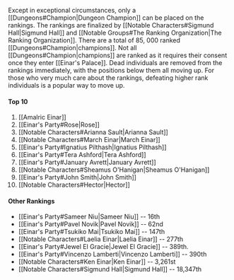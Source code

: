 Except in exceptional circumstances, only a [[Dungeons#Champion|Dungeon Champion]] can be placed on the rankings. The rankings are finalized by [[Notable Characters#Sigmund Hall|Sigmund Hall]] and [[Notable Groups#The Ranking Organization|The Ranking Organization]]. There are a total of 85, 000 ranked [[Dungeons#Champion|champions]]. Not all [[Dungeons#Champion|champions]] are ranked as it requires their consent once they enter [[Einar's Palace]]. Dead individuals are removed from the rankings immediately, with the positions below them all moving up. For those who very much care about the rankings, defeating higher rank individuals is a popular way to move up.
#### Top 10
1. [[Amalric Einar]]
2. [[Einar's Party#Rose|Rose]]
3. [[Notable Characters#Arianna Sault|Arianna Sault]]
4. [[Notable Characters#March Einar|March Einar]]
5. [[Einar's Party#Ignatius Pilthash|Ignatius Pilthash]]
6. [[Einar's Party#Tera Ashford|Tera Ashford]]
7. [[Einar's Party#January Avrett|January Avrett]]
8. [[Notable Characters#Sheamus O'Hanigan|Sheamus O'Hanigan]]
9. [[Einar's Party#John Smith|John Smith]]
10. [[Notable Characters#Hector|Hector]]

#### Other Rankings
- [[Einar's Party#Sameer Niu|Sameer Niu]] -- 16th
- [[Einar's Party#Pavel Novik|Pavel Novik]] -- 62nd
- [[Einar's Party#Tsukiko Mai|Tsukiko Mai]] -- 147th
- [[Notable Characters#Laelia Einar|Laelia Einar]] -- 277th
- [[Einar's Party#Jewel El Gracie|Jewel El Gracie]] -- 389th.
- [[Einar's Party#Vincenzo Lamberti|Vincenzo Lamberti]] -- 390th
- [[Notable Characters#Ken Einar|Ken Einar]] -- 3,261st
- [[Notable Characters#Sigmund Hall|Sigmund Hall]] -- 18,347th